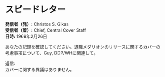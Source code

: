 # スピードレター

**発信者（発）:** Christos S. Gikas  
**受信者（着）:** Chief, Central Cover Staff  
**日時:** 1969年2月26日  

あなたの記録を確認してください。退職メダリオンのリリースに関するカバーの考慮事項について、Guy, DDP/WHに関連して。

返信:  
カバーに関する異議はありません。